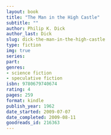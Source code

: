 ```yaml
---
layout: book
title: "The Man in the High Castle"
subtitle: ""
author: Philip K. Dick
author_last: Dick
slug: dick-the-man-in-the-high-castle
type: fiction
img: true
series: 
part: 
genres:
- science fiction
- speculative fiction
isbn: 9780679740674
rating: 4
pages: 259
format: kindle
publish_year: 1962
date_started: 2009-07-07
date_completed: 2009-08-11
goodreads_id: 216363
---
```

